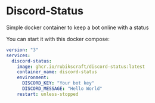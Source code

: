# Discord-Status

Simple docker container to keep a bot online with a status

You can start it with this docker compose:

```yml
version: "3"
services:
  discord-status:
    image: ghcr.io/rubikscraft/discord-status:latest
    container_name: discord-status
    environment:
      DISCORD_KEY: "Your bot key"
      DISCORD_MESSAGE: "Hello World"
    restart: unless-stopped
```
